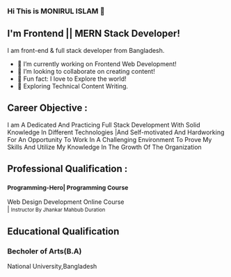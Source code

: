 ### Hi This is MONIRUL ISLAM 👋


## I'm Frontend || MERN Stack Developer!
I am front-end & full stack developer from Bangladesh.
- 🔭 I’m currently working on Frontend Web Development!
- 👯 I’m looking to collaborate on creating content!
- 🚀 Fun fact: I love to Explore the world!
- 🌱 Exploring Technical Content Writing.


## Career Objective :
I am A Dedicated And Practicing Full
Stack Development With Solid
Knowledge In Different Technologies
|And Self-motivated And Hardworking
For An Opportunity To Work In A
Challenging Environment To Prove
My Skills And Utilize My Knowledge
In The Growth Of The Organization


## Professional Qualification :
### <sub>Programming-Hero| Programming Course</sub>

Web Design Development Online Course <br/>
| <small>Instructor By Jhankar Mahbub Duration</small>

## Educational Qualification
### Becholer of Arts(B.A)
National University,Bangladesh
